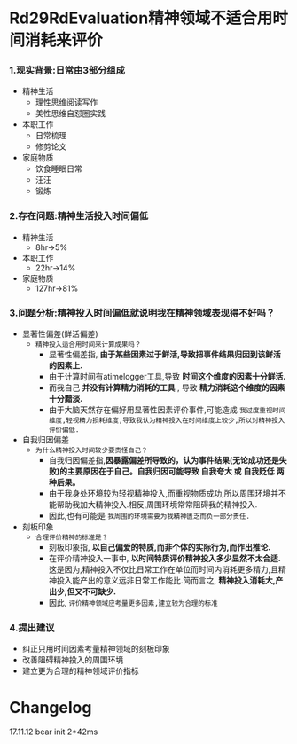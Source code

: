 # Rd29RdEvaluation精神领域不适合用时间消耗来评价

### 1.现实背景:日常由3部分组成
- 精神生活
    + 理性思维阅读写作
    + 美性思维自怼圈实践
- 本职工作
    + 日常梳理
    + 修剪论文
- 家庭物质
    + 饮食睡眠日常
    + 汪汪
    + 锻炼
        
### 2.存在问题:精神生活投入时间偏低
- 精神生活
    + 8hr->5%
- 本职工作
    + 22hr->14%
- 家庭物质
    + 127hr->81%

### 3.问题分析:精神投入时间偏低就说明我在精神领域表现得不好吗？
- 显著性偏差(鲜活偏差)
    + `精神投入适合用时间来计算成果吗？`
        * 显著性偏差指, **由于某些因素过于鲜活,导致把事件结果归因到该鲜活的因素上.**
        * 由于计算时间有atimelogger工具,导致 **时间这个维度的因素十分鲜活.**
        * 而我自己 **并没有计算精力消耗的工具** , 导致 **精力消耗这个维度的因素十分黯淡.**
        * 由于大脑天然存在偏好用显著性因素评价事件,可能造成 `我过度重视时间维度,轻视精力损耗维度,导致我认为精神投入在时间维度上较少,所以对精神投入评价偏低.`
- 自我归因偏差
    + `为什么精神投入时间较少要责怪自己？`
        * 自我归因偏差指,**因暴露偏差所导致的，认为事件结果(无论成功还是失败)的主要原因在于自己。自我归因可能导致 自我夸大 或 自我贬低 两种后果。**
        * 由于我身处环境较为轻视精神投入,而重视物质成功,所以周围环境并不能帮助我加大精神投入.相反,周围环境常常阻碍我的精神投入.
        * 因此,也有可能是 `我周围的环境需要为我精神匮乏而负一部分责任.`
- 刻板印象
    + `合理评价精神的标准是？`
        * 刻板印象指, **以自己偏爱的特质,而非个体的实际行为,而作出推论.**
        * 在评价精神投入一事中, **以时间特质评价精神投入多少显然不太合适.**  这是因为,精神投入不仅比日常工作在单位而时间内消耗更多精力,且精神投入能产出的意义远非日常工作能比.简而言之, **精神投入消耗大,产出少,但又不可缺少.**
        * 因此, `评价精神领域应考量更多因素,建立较为合理的标准`

### 4.提出建议
- 纠正只用时间因素考量精神领域的刻板印象
- 改善阻碍精神投入的周围环境
- 建立更为合理的精神领域评价指标

# Changelog
17.11.12 bear init 2*42ms